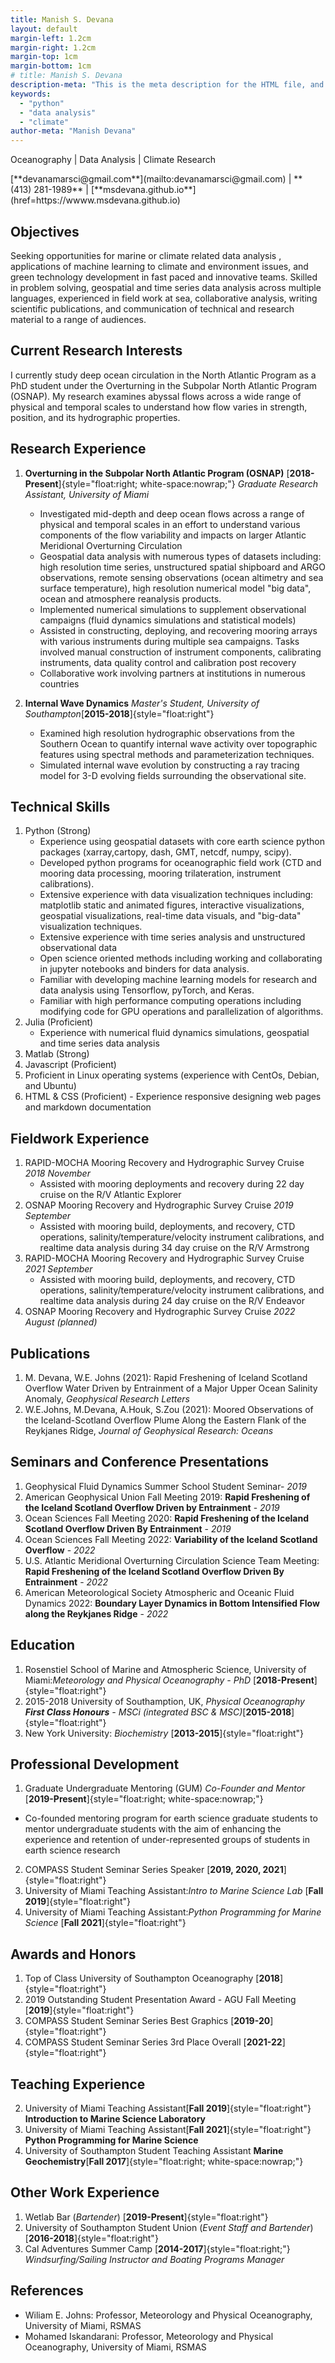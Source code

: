 ```yaml
---
title: Manish S. Devana
layout: default
margin-left: 1.2cm
margin-right: 1.2cm
margin-top: 1cm
margin-bottom: 1cm
# title: Manish S. Devana
description-meta: "This is the meta description for the HTML file, and one day the PDF file, for better SEO?"
keywords:
  - "python"
  - "data analysis"
  - "climate"
author-meta: "Manish Devana"
---
```


<!-- ##### Oceanography | Data Analysis | Climate Research -->
<p class="keywords">Oceanography | Data Analysis | Climate Research</p>

<p class="contact"> [**devanamarsci@gmail.com**](mailto:devanamarsci@gmail.com) | **(413) 281-1989** | [**msdevana.github.io**](href=https://wwww.msdevana.github.io)</p>

## Objectives

Seeking opportunities for marine or climate related data analysis , applications of machine learning to climate and environment issues, and green technology development in fast paced and innovative teams. Skilled in problem solving, geospatial and time series data analysis across multiple languages, experienced in field work at sea, collaborative analysis, writing scientific publications, and communication of technical and research material to a range of audiences.

## Current Research Interests

I currently study deep ocean circulation in the North Atlantic Program as a PhD student under the Overturning in the Subpolar North Atlantic Program (OSNAP). My research examines abyssal flows across a wide range of physical and temporal scales to understand how flow varies in strength, position, and its hydrographic properties.

## Research Experience

1. **Overturning in the Subpolar North Atlantic Program (OSNAP)** [__2018-Present__]{style="float:right; white-space:nowrap;"}
   _Graduate Research Assistant, University of Miami_

   - Investigated mid-depth and deep ocean flows across a range of physical and temporal scales in an effort to understand various components of the flow variability and impacts on larger Atlantic Meridional Overturning Circulation
   - Geospatial data analysis with numerous types of datasets including: high resolution time series, unstructured spatial shipboard and ARGO observations, remote sensing observations (ocean altimetry and sea surface temperature), high resolution numerical model "big data", ocean and atmosphere reanalysis products.
   - Implemented numerical simulations to supplement observational campaigns (fluid dynamics simulations and statistical models)
   - Assisted in constructing, deploying, and recovering mooring arrays with various instruments during multiple sea campaigns. Tasks involved manual construction of instrument components, calibrating instruments, data quality control and calibration post recovery
   - Collaborative work involving partners at institutions in numerous countries

2. **Internal Wave Dynamics** _Master's Student, University of Southampton_[__2015-2018__]{style="float:right"}

   - Examined high resolution hydrographic observations from the Southern Ocean to quantify internal wave activity over topographic features using spectral methods and parameterization techniques.
   - Simulated internal wave evolution by constructing a ray tracing model for 3-D evolving fields surrounding the observational site.

## Technical Skills

1. Python (Strong)
   - Experience using geospatial datasets with core earth science python packages (xarray,cartopy, dash, GMT, netcdf, numpy, scipy).
   - Developed python programs for oceanographic field work (CTD and mooring data processing, mooring trilateration, instrument calibrations).
   - Extensive experience with data visualization techniques including: matplotlib static and animated figures, interactive visualizations, geospatial visualizations, real-time data visuals, and "big-data" visualization techniques.
   - Extensive experience with time series analysis and unstructured observational data
   - Open science oriented methods including working and collaborating in jupyter notebooks and binders for data analysis.
   - Familiar with developing machine learning models for research and data analysis using Tensorflow, pyTorch, and Keras.
   - Familiar with high performance computing operations including modifying code for GPU operations and parallelization of algorithms.
2. Julia (Proficient)
   - Experience with numerical fluid dynamics simulations, geospatial and time series data analysis
3. Matlab (Strong)
4. Javascript (Proficient)
5. Proficient in Linux operating systems (experience with CentOs, Debian, and Ubuntu)
6. HTML & CSS (Proficient) - Experience responsive designing web pages and markdown documentation

## Fieldwork Experience

1. RAPID-MOCHA Mooring Recovery and Hydrographic Survey Cruise _2018 November_
   - Assisted with mooring deployments and recovery during 22 day cruise on the R/V Atlantic Explorer
2. OSNAP Mooring Recovery and Hydrographic Survey Cruise _2019 September_
   - Assisted with mooring build, deployments, and recovery, CTD operations, salinity/temperature/velocity instrument calibrations, and realtime data analysis during 34 day cruise on the R/V Armstrong
3. RAPID-MOCHA Mooring Recovery and Hydrographic Survey Cruise _2021 September_
   - Assisted with mooring build, deployments, and recovery, CTD operations, salinity/temperature/velocity instrument calibrations, and realtime data analysis during 24 day cruise on the R/V Endeavor
4. OSNAP Mooring Recovery and Hydrographic Survey Cruise _2022 August (planned)_

## Publications

1. M. Devana, W.E. Johns (2021): Rapid Freshening of Iceland Scotland Overflow Water Driven by Entrainment of a Major Upper Ocean Salinity Anomaly, _Geophysical Research Letters_
2. W.E.Johns, M.Devana, A.Houk, S.Zou (2021): Moored Observations of the Iceland-Scotland Overflow Plume Along the Eastern Flank of the Reykjanes Ridge, _Journal of Geophysical Research: Oceans_
<!-- 2. S.Holmes, J.Watson: Consequences of living with a sociopath in London -->

## Seminars and Conference Presentations

1. Geophysical Fluid Dynamics Summer School Student Seminar- _2019_
2. American Geophysical Union Fall Meeting 2019: **Rapid Freshening of the Iceland Scotland Overflow Driven by Entrainment** - _2019_
3. Ocean Sciences Fall Meeting 2020: **Rapid Freshening of the Iceland Scotland Overflow Driven By Entrainment** - _2019_
4. Ocean Sciences Fall Meeting 2022: **Variability of the Iceland Scotland Overflow** - _2022_
5. U.S. Atlantic Meridional Overturning Circulation Science Team Meeting: **Rapid Freshening of the Iceland Scotland Overflow Driven By Entrainment** - _2022_
6. American Meteorological Society Atmospheric and Oceanic Fluid Dynamics 2022: **Boundary Layer Dynamics in Bottom Intensified Flow along the Reykjanes Ridge** - _2022_

## Education

1. Rosenstiel School of Marine and Atmospheric Science, University of Miami:_Meteorology and Physical Oceanography - PhD_ [__2018-Present__]{style="float:right"}
2. 2015-2018 University of Southamption, UK, _Physical Oceanography **First Class Honours** - MSCi (integrated BSC & MSC)_[__2015-2018__]{style="float:right"}
3. New York University: _Biochemistry_ [__2013-2015__]{style="float:right"}

## Professional Development

1. Graduate Undergraduate Mentoring (GUM) _Co-Founder and Mentor_ [**2019-Present**]{style="float:right; white-space:nowrap;"}

- Co-founded mentoring program for earth science graduate students to mentor undergraduate students with the aim of enhancing the experience and retention of under-represented groups of students in earth science research

2. COMPASS Student Seminar Series Speaker [__2019, 2020, 2021__]{style="float:right"}
3. University of Miami Teaching Assistant:_Intro to Marine Science Lab_ [__Fall 2019__]{style="float:right"}
4. University of Miami Teaching Assistant:_Python Programming for Marine Science_ [__Fall 2021__]{style="float:right"}

## Awards and Honors

1. Top of Class University of Southampton Oceanography [__2018__]{style="float:right"}
2. 2019 Outstanding Student Presentation Award - AGU Fall Meeting [__2019__]{style="float:right"}
3. COMPASS Student Seminar Series Best Graphics [__2019-20__]{style="float:right"}
4. COMPASS Student Seminar Series 3rd Place Overall [__2021-22__]{style="float:right"}

## Teaching Experience

2. University of Miami Teaching Assistant[__Fall 2019__]{style="float:right"}
   **Introduction to Marine Science Laboratory**
3. University of Miami Teaching Assistant[__Fall 2021__]{style="float:right"}
   **Python Programming for Marine Science**
4. University of Southampton Student Teaching Assistant **Marine Geochemistry**[__Fall 2017__]{style="float:right; white-space:nowrap;"}
   <!-- **Marine Geochemistry** -->
   <!--
    -->

## Other Work Experience

1. Wetlab Bar (_Bartender_) [__2019-Present__]{style="float:right"}
2. University of Southampton Student Union (_Event Staff and Bartender_) [__2016-2018__]{style="float:right"}
3. Cal Adventures Summer Camp [__2014-2017__]{style="float:right;"}
   _Windsurfing/Sailing Instructor and Boating Programs Manager_

## References

- Wiliam E. Johns: Professor, Meteorology and Physical Oceanography, University of Miami, RSMAS
- Mohamed Iskandarani: Professor, Meteorology and Physical Oceanography, University of Miami, RSMAS
